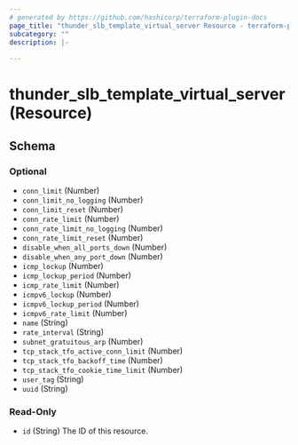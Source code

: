 ```yaml
---
# generated by https://github.com/hashicorp/terraform-plugin-docs
page_title: "thunder_slb_template_virtual_server Resource - terraform-provider-thunder"
subcategory: ""
description: |-
  
---
```


# thunder_slb_template_virtual_server (Resource)





<!-- schema generated by tfplugindocs -->
## Schema

### Optional

- `conn_limit` (Number)
- `conn_limit_no_logging` (Number)
- `conn_limit_reset` (Number)
- `conn_rate_limit` (Number)
- `conn_rate_limit_no_logging` (Number)
- `conn_rate_limit_reset` (Number)
- `disable_when_all_ports_down` (Number)
- `disable_when_any_port_down` (Number)
- `icmp_lockup` (Number)
- `icmp_lockup_period` (Number)
- `icmp_rate_limit` (Number)
- `icmpv6_lockup` (Number)
- `icmpv6_lockup_period` (Number)
- `icmpv6_rate_limit` (Number)
- `name` (String)
- `rate_interval` (String)
- `subnet_gratuitous_arp` (Number)
- `tcp_stack_tfo_active_conn_limit` (Number)
- `tcp_stack_tfo_backoff_time` (Number)
- `tcp_stack_tfo_cookie_time_limit` (Number)
- `user_tag` (String)
- `uuid` (String)

### Read-Only

- `id` (String) The ID of this resource.



